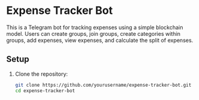 # Expense Tracker Bot

This is a Telegram bot for tracking expenses using a simple blockchain model. Users can create groups, join groups, create categories within groups, add expenses, view expenses, and calculate the split of expenses.

## Setup

1. Clone the repository:
   ```bash
   git clone https://github.com/yourusername/expense-tracker-bot.git
   cd expense-tracker-bot
